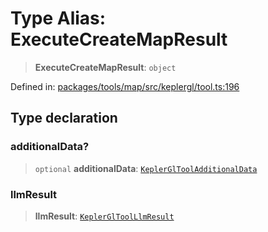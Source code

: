 # Type Alias: ExecuteCreateMapResult

> **ExecuteCreateMapResult**: `object`

Defined in: [packages/tools/map/src/keplergl/tool.ts:196](https://github.com/GeoDaCenter/openassistant/blob/0a6a7e7306d75a25dc968b3117f04cb7bd613bec/packages/tools/map/src/keplergl/tool.ts#L196)

## Type declaration

### additionalData?

> `optional` **additionalData**: [`KeplerGlToolAdditionalData`](KeplerGlToolAdditionalData.md)

### llmResult

> **llmResult**: [`KeplerGlToolLlmResult`](KeplerGlToolLlmResult.md)
